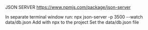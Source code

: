 JSON SERVER
https://www.npmjs.com/package/json-server

In separate terminal window run:
npx json-server -p 3500 --watch data/db.json
Add with npx to the project
Set the data/db.json file
